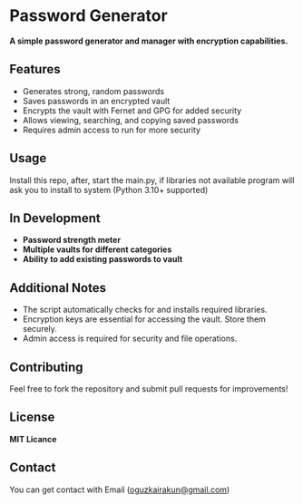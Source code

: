 # Password Generator

**A simple password generator and manager with encryption capabilities.**

## Features

- Generates strong, random passwords
- Saves passwords in an encrypted vault
- Encrypts the vault with Fernet and GPG for added security
- Allows viewing, searching, and copying saved passwords
- Requires admin access to run for more security

## Usage
Install this repo, after, start the main.py, if libraries not available program will ask you to install to system (Python 3.10+ supported)

## In Development

- **Password strength meter**
- **Multiple vaults for different categories**
- **Ability to add existing passwords to vault**

## Additional Notes

- The script automatically checks for and installs required libraries.
- Encryption keys are essential for accessing the vault. Store them securely.
- Admin access is required for security and file operations.

## Contributing

Feel free to fork the repository and submit pull requests for improvements!

## License

**MIT Licance**

## Contact
You can get contact with Email (oguzkairakun@gmail.com)
